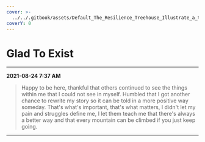 ```yaml
---
cover: >-
  ../../.gitbook/assets/Default_The_Resilience_Treehouse_Illustrate_a_treehouse_built_1_7b7846f4-f7c3-454e-a1bf-6cd2346680b1_1.jpg
coverY: 0
---
```


# Glad To Exist

***

**2021-08-24 7:37 AM**

> Happy to be here, thankful that others continued to see the things within me that I could not see in myself. Humbled that I got another chance to rewrite my story so it can be told in a more positive way someday. That's what's important, that's what matters, I didn't let my pain and struggles define me, I let them teach me that there's always a better way and that every mountain can be climbed if you just keep going.

***
